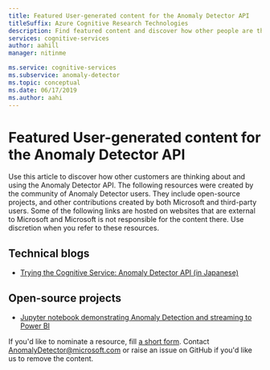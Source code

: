 ```yaml
---
title: Featured User-generated content for the Anomaly Detector API
titleSuffix: Azure Cognitive Research Technologies
description: Find featured content and discover how other people are thinking about and using the Anomaly Detector API.
services: cognitive-services
author: aahill
manager: nitinme

ms.service: cognitive-services
ms.subservice: anomaly-detector
ms.topic: conceptual
ms.date: 06/17/2019
ms.author: aahi
---
```

# Featured User-generated content for the Anomaly Detector API

Use this article to discover how other customers are thinking about and using the Anomaly Detector API. The following resources were created by the community of Anomaly Detector users. They include open-source projects, and other contributions created by both Microsoft and third-party users. 
Some of the following links are hosted on websites that are external to Microsoft and Microsoft is not responsible for the content there. Use discretion when you refer to these resources.

## Technical blogs

* [Trying the Cognitive Service: Anomaly Detector API (in Japanese)](https://azure-recipe.kc-cloud.jp/2019/04/cognitive-service-anomaly-detector-api/)

## Open-source projects

* [Jupyter notebook demonstrating Anomaly Detection and streaming to Power BI](https://github.com/marvinbuss/MS-AnomalyFinder)

If you'd like to nominate a resource, fill [a short form](https://forms.office.com/Pages/ResponsePage.aspx?id=v4j5cvGGr0GRqy180BHbRxSkyhztUNZCtaivu8nmhd1UMENTMEJWTkRORkRGQUtGQzlWQ1dSV1JLTS4u).
Contact AnomalyDetector@microsoft.com or raise an issue on GitHub if you'd like us to remove the content.
